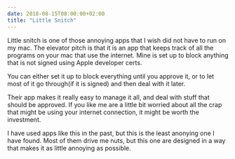 ```yaml
---
date: 2018-08-15T08:00:00+02:00
title: "Little Snitch"
---
```


Little snitch is one of those annoying apps that I wish did not have to run on my mac. The elevator pitch is that it is an app that keeps track of all the programs on your mac that use the internet. Mine is set up to block anything that is not signed using Apple developer certs.

You can either set it up to block everything until you approve it, or to let most of it go through(if it is signed) and then deal with it later.

Their app makes it really easy to manage it all, and deal with stuff that should be approved. If you like me are a little bit worried about all the crap that might be using your internet connection, it might be worth the investment.

I have used apps like this in the past, but this is the least anonying one I have found. Most of them drive me nuts, but this one are designed in a way that makes it as little annoying as possible.
